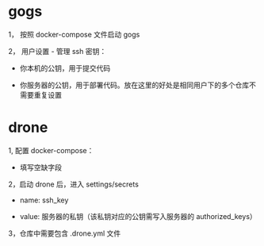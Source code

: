 # gogs

1， 按照 docker-compose 文件启动 gogs

2， 用户设置 - 管理 ssh 密钥：

- 你本机的公钥，用于提交代码

- 你服务器的公钥，用于部署代码。放在这里的好处是相同用户下的多个仓库不需要重复设置


# drone

1, 配置 docker-compose：

- 填写空缺字段

2，启动 drone 后，进入 settings/secrets

- name: ssh_key

- value: 服务器的私钥（该私钥对应的公钥需写入服务器的 authorized_keys）

3，仓库中需要包含 .drone.yml 文件
